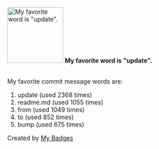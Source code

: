 <img src="https://github.com/my-badges/my-badges/blob/master/src/all-badges/favorite-word/favorite-word.png?raw=true" alt="My favorite word is &quot;update&quot;." title="My favorite word is &quot;update&quot;." width="128">
<strong>My favorite word is &quot;update&quot;.</strong>
<br><br>

My favorite commit message words are:

1. update (used 2368 times)
2. readme.md (used 1055 times)
3. from (used 1049 times)
4. to (used 852 times)
5. bump (used 675 times)


Created by <a href="https://github.com/my-badges/my-badges">My Badges</a>